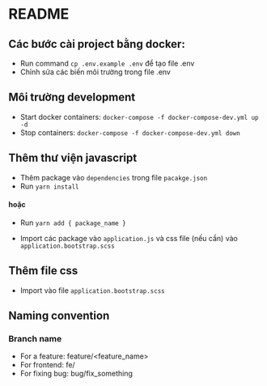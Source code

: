 # README

## Các bước cài project bằng docker:
- Run command `cp .env.example .env` để tạo file .env
- Chỉnh sửa các biến môi trường trong file .env

## Môi trường development
- Start docker containers: `docker-compose -f docker-compose-dev.yml up -d`
- Stop containers: `docker-compose -f docker-compose-dev.yml down` 

## Thêm thư viện javascript
- Thêm package vào `dependencies` trong file `pacakge.json`
- Run `yarn install`
#### hoặc
- Run `yarn add { package_name }`

- Import các package vào `application.js` và css file (nếu cần) vào `application.bootstrap.scss`

## Thêm file css
- Import vào file `application.bootstrap.scss`

## Naming convention
### Branch name
+ For a feature: feature/<feature_name>
+ For frontend: fe/<component>
+ For fixing bug: bug/fix_something
